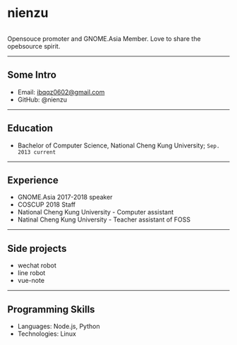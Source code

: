 # nienzu

![]()

Opensouce promoter and GNOME.Asia Member. Love to share the opebsource spirit.

---

## Some Intro
* Email: ibqqz0602@gmail.com
* GitHub: @nienzu

---

## Education

* Bachelor of Computer Science, National Cheng Kung University; `Sep. 2013 current`

---

## Experience

* GNOME.Asia 2017-2018 speaker
* COSCUP 2018 Staff
* National Cheng Kung University - Computer assistant
* Natinal Cheng Kung University - Teacher assistant of FOSS 

---

## Side projects

* wechat robot
* line robot 
* vue-note
--- 

## Programming Skills

* Languages:  Node.js, Python
* Technologies:  Linux

